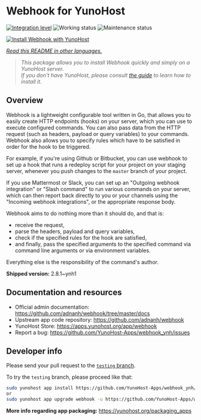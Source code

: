 <!--
N.B.: This README was automatically generated by <https://github.com/YunoHost/apps/tree/master/tools/readme_generator>
It shall NOT be edited by hand.
-->

# Webhook for YunoHost

[![Integration level](https://dash.yunohost.org/integration/webhook.svg)](https://dash.yunohost.org/appci/app/webhook) ![Working status](https://ci-apps.yunohost.org/ci/badges/webhook.status.svg) ![Maintenance status](https://ci-apps.yunohost.org/ci/badges/webhook.maintain.svg)

[![Install Webhook with YunoHost](https://install-app.yunohost.org/install-with-yunohost.svg)](https://install-app.yunohost.org/?app=webhook)

*[Read this README in other languages.](./ALL_README.md)*

> *This package allows you to install Webhook quickly and simply on a YunoHost server.*  
> *If you don't have YunoHost, please consult [the guide](https://yunohost.org/install) to learn how to install it.*

## Overview

Webhook is a lightweight configurable tool written in Go, that allows you to easily create HTTP endpoints (hooks) on your server, which you can use to execute configured commands. You can also pass data from the HTTP request (such as headers, payload or query variables) to your commands. Webhook also allows you to specify rules which have to be satisfied in order for the hook to be triggered.

For example, if you're using Github or Bitbucket, you can use webhook to set up a hook that runs a redeploy script for your project on your staging server, whenever you push changes to the `master` branch of your project.

If you use Mattermost or Slack, you can set up an "Outgoing webhook integration" or "Slash command" to run various commands on your server, which can then report back directly to you or your channels using the "Incoming webhook integrations", or the appropriate response body.

Webhook aims to do nothing more than it should do, and that is:

- receive the request,
- parse the headers, payload and query variables,
- check if the specified rules for the hook are satisfied,
- and finally, pass the specified arguments to the specified command via command line arguments or via environment variables.

Everything else is the responsibility of the command's author.


**Shipped version:** 2.8.1~ynh1
## Documentation and resources

- Official admin documentation: <https://github.com/adnanh/webhook/tree/master/docs>
- Upstream app code repository: <https://github.com/adnanh/webhook>
- YunoHost Store: <https://apps.yunohost.org/app/webhook>
- Report a bug: <https://github.com/YunoHost-Apps/webhook_ynh/issues>

## Developer info

Please send your pull request to the [`testing` branch](https://github.com/YunoHost-Apps/webhook_ynh/tree/testing).

To try the `testing` branch, please proceed like that:

```bash
sudo yunohost app install https://github.com/YunoHost-Apps/webhook_ynh/tree/testing --debug
or
sudo yunohost app upgrade webhook -u https://github.com/YunoHost-Apps/webhook_ynh/tree/testing --debug
```

**More info regarding app packaging:** <https://yunohost.org/packaging_apps>
